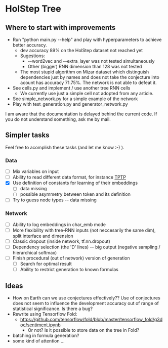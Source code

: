 # HolStep Tree

## Where to start with improvements

- Run "python main.py --help" and play with hyperparameters to achieve better accuracy.
  - dev accuracy 89% on the HolStep dataset not reached yet
  - Sugestions:
    - --word2vec and --extra_layer was not tested simultaneously
    - Other (bigger) RNN dimension than 128 was not tested
  - The most stupid algorithm on Mizar dataset which distinguish dependencies just by names
    and does not take the conjecture into acount has accuracy 71.75%.
    The network is not able to defeat it.
- See cells.py and implement / use another tree RNN cells
  - We currently use just a simple cell not adopted from any article.
- See simple_network.py for a simple example of the network
- Play with test_generation.py and generator_network.py

I am aware that the documentation is delayed behind the current code. If you do not
understand something, ask me by mail.

## Simpler tasks

Feel free to acomplish these tasks (and let me know :-) ).

### Data

- [ ] Mix variables on input
- [ ] Ability to read different data format, for instance [TPTP](http://www.cs.miami.edu/~tptp/)
- [x] Use definition of constants for learning of their embeddings
  - [ ] data missing
  - [ ] possible asymmetry between token and its definition
- [ ] Try to guess node types -- data missing

### Network

- [ ] Ability to log embeddings in char_emb mode
- [ ] More flexibility with tree-RNN inputs (not neccesarily the same dim), split interface and dimension
- [ ] Classic dropout (inside network, tf.nn.dropout)
- [ ] Dependency selection (the 'D' lines) -- big output (negative sampling / hierarchical softmax)
- [ ] Finish procedural (out of network) version of generation
  - [ ] Search for optimal result
  - [ ] Ability to restrict generation to known formulas

## Ideas

- How on Earth can we use conjectures effectively?? Use of conjectures does not seem to influence
  the development accuracy out of range of statistical significance. Is there a bug?
- Rewrite using Tensorflow Fold:
  - https://github.com/tensorflow/fold/blob/master/tensorflow_fold/g3doc/sentiment.ipynb
    - Or not? Is it possible to store data on the tree in Fold?
- batching in formula generation?
- some kind of attention ...
